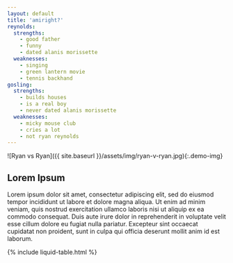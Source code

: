 ```yaml
---   
layout: default
title: 'amiright?'
reynolds:
  strengths:
    - good father
    - funny
    - dated alanis morissette
  weaknesses: 
    - singing
    - green lantern movie
    - tennis backhand 
gosling:
  strengths: 
    - builds houses
    - is a real boy
    - never dated alanis morissette
  weaknesses: 
    - micky mouse club
    - cries a lot
    - not ryan reynolds
---
```



![Ryan vs Ryan]({{ site.baseurl }}/assets/img/ryan-v-ryan.jpg){:.demo-img}

## Lorem Ipsum
Lorem ipsum dolor sit amet, consectetur adipiscing elit, sed do eiusmod tempor incididunt ut labore et dolore magna aliqua. Ut enim ad minim veniam, quis nostrud exercitation ullamco laboris nisi ut aliquip ex ea commodo consequat. Duis aute irure dolor in reprehenderit in voluptate velit esse cillum dolore eu fugiat nulla pariatur. Excepteur sint occaecat cupidatat non proident, sunt in culpa qui officia deserunt mollit anim id est laborum.

{% include liquid-table.html %}
